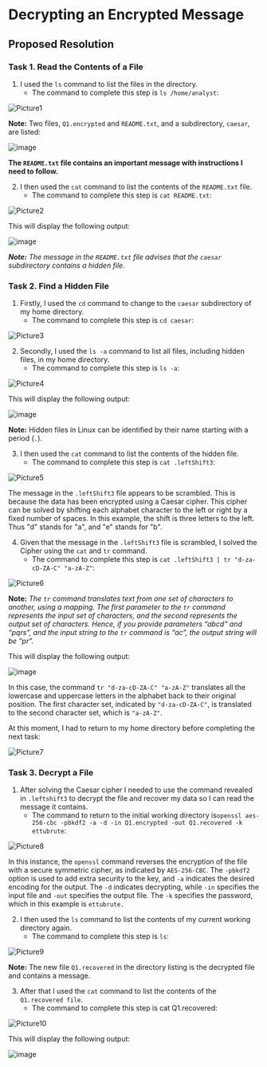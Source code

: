 # Decrypting an Encrypted Message

## Proposed Resolution

### Task 1. Read the Contents of a File 

1. I used the `ls` command to list the files in the directory.
    * The command to complete this step is `ls /home/analyst`:

![Picture1](https://github.com/user-attachments/assets/655185c0-3f19-4746-b6d6-11c1a4d9cdbc)

**Note:** Two files, `Q1.encrypted` and `README.txt`, and a subdirectory, `caesar`, are listed:

![image](https://github.com/user-attachments/assets/b8d1104c-ea08-4dea-992a-5f99938650a9)

**The `README.txt` file contains an important message with instructions I need to follow.**

2. I then used the `cat` command to list the contents of the `README.txt` file.
    * The command to complete this step is `cat README.txt`:

![Picture2](https://github.com/user-attachments/assets/1204441e-7a59-4a1b-9265-c440c0be52e0)

This will display the following output:

![image](https://github.com/user-attachments/assets/4f0c3219-0402-48a8-ab73-b487980376e8)

***Note:** The message in the `README.txt` file advises that the `caesar` subdirectory contains a hidden file.*

### Task 2. Find a Hidden File

1. Firstly, I used the `cd` command to change to the `caesar` subdirectory of my home directory.
    * The command to complete this step is `cd caesar`:

![Picture3](https://github.com/user-attachments/assets/135b1d14-dd37-46b0-812d-76de80908885)

2. Secondly, I used the `ls -a` command to list all files, including hidden files, in my home directory.
    * The command to complete this step is `ls -a`:

![Picture4](https://github.com/user-attachments/assets/3bbcfd96-f92b-410d-acbd-7160a3766362)

This will display the following output:

![image](https://github.com/user-attachments/assets/3fc7d06c-f929-474e-bd39-19d0e1495ae0)

**Note:** Hidden files in Linux can be identified by their name starting with a period (`.`).

3. I then used the `cat` command to list the contents of the hidden file.
    * The command to complete this step is `cat .leftShift3`:

![Picture5](https://github.com/user-attachments/assets/73f1e0e8-487c-4baa-b682-e80b69b77f55)

The message in the `.leftShift3` file appears to be scrambled. This is because the data has been encrypted using a Caesar cipher. This cipher can be solved by shifting each alphabet character to the left or right by a fixed number of spaces. In this example, the shift is three letters to the left. Thus "d" stands for "a", and "e" stands for "b".

4. Given that the message in the `.leftShift3` file is scrambled, I solved the Cipher using the `cat` and `tr` command.
    * The command to complete this step is `cat .leftShift3 | tr "d-za-cD-ZA-C" "a-zA-Z"`:

![Picture6](https://github.com/user-attachments/assets/a880bf52-a40e-4090-b2a5-5f75044e5ec4)

**Note:** *The `tr` command translates text from one set of characters to another, using a mapping. The first parameter to the `tr` command represents the input set of characters, and the second represents the output set of characters. Hence, if you provide parameters “abcd” and “pqrs”, and the input string to the `tr` command is “ac”, the output string will be “pr".*

This will display the following output:

![image](https://github.com/user-attachments/assets/ff0f8e7c-0f7d-44ca-9171-2bc557369fc9)

In this case, the command `tr "d-za-cD-ZA-C" "a-zA-Z"` translates all the lowercase and uppercase letters in the alphabet back to their original position. The first character set, indicated by `"d-za-cD-ZA-C"`, is translated to the second character set, which is `"a-zA-Z"`.

At this moment, I had to return to my home directory before completing the next task:

![Picture7](https://github.com/user-attachments/assets/f48a3687-d63a-44c3-aa73-58cde91c7cb9)

### Task 3. Decrypt a File

1. After solving the Caesar cipher I needed to use the command revealed in `.leftshift3` to decrypt the file and recover my data so I can read the message it contains.
   * The command to return to the initial working directory is`openssl aes-256-cbc -pbkdf2 -a -d -in Q1.encrypted -out Q1.recovered -k ettubrute`:

![Picture8](https://github.com/user-attachments/assets/e9a377ad-c62b-4aeb-97e8-f9d26d877dfe)

In this instance, the `openssl` command reverses the encryption of the file with a secure symmetric cipher, as indicated by `AES-256-CBC`. The `-pbkdf2` option is used to add extra security to the key, and `-a` indicates the desired encoding for the output. The `-d` indicates decrypting, while `-in` specifies the input file and `-out` specifies the output file. The `-k` specifies the password, which in this example is `ettubrute.`

2. I then used the `ls` command to list the contents of my current working directory again.
    * The command to complete this step is `ls`:

![Picture9](https://github.com/user-attachments/assets/2e28b8af-7f31-4062-b582-e8cc28c5aaf8)

**Note:** The new file `Q1.recovered` in the directory listing is the decrypted file and contains a message.

3. After that I used the `cat` command to list the contents of the `Q1.recovered file`.
    * The command to complete this step is cat Q1.recovered:

![Picture10](https://github.com/user-attachments/assets/48cc376d-1144-4e29-b452-9d08669100de)

This will display the following output:

![image](https://github.com/user-attachments/assets/26ad0e36-7c87-4c8d-b31d-47767721aa3a)
